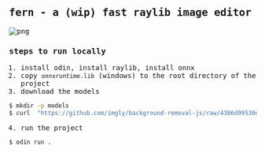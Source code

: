 <samp>

## fern - a (wip) fast raylib image editor

![png](https://iili.io/3uv104S.png)

### steps to run locally

1. install odin, install raylib, install onnx
2. copy `onnxruntime.lib` (windows) to the root directory of the project
3. download the models

```bash
$ mkdir -p models
$ curl  "https://github.com/imgly/background-removal-js/raw/4306d99530d3ae9ec11a892a23802be28f367518/bundle/models/medium" -o "models/rmbg.onnx"
```

4. run the project

```bash
$ odin run .
```

</samp>